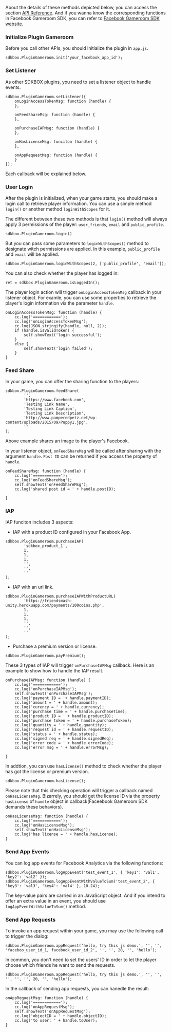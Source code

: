 About the details of these methods depicted below, you can access the section [API Reference](#api_reference). And if you wanna know the corresponding functions in Facebook Gameroom SDK, you can refer to [Facebook Gameroom SDK website](https://developers.facebook.com/docs/games/gameroom/sdk).

### Initialize Plugin Gameroom

Before you call other APIs, you should Initialize the plugin in `app.js`.
```
sdkbox.PluginGameroom.init('your_facebook_app_id');
```

### Set Listener

As other SDKBOX plugins, you need to set a listener object to handle events.

```
sdkbox.PluginGameroom.setListener({
    onLoginAccessTokenMsg: function (handle) {
    },

    onFeedShareMsg: function (handle) {
    },

    onPurchaseIAPMsg: function (handle) {
    },

    onHasLicenseMsg: funciton (handle) {
    },

    onAppRequestMsg: function (handle) {
    }
});
```

Each callback will be explained below.

### User Login

After the plugin is initialized, when your game starts, you should make a login call to retrieve player information. You can use a simple method `login()` or another method `loginWithScopes` for it.

The different between these two methods is that `login()` method will always apply 3 permissions of the player: `user_friends`, `email` and `public_profile`.

```
sdkbox.PluginGameroom.login()
```

But you can pass some parameters to `loginWithScopes()` method to designate witch permissions are applied. In this example, `public_profile` and `email` will be applied.

```
sdkbox.PluginGameroom.loginWithScopes(2, ['public_profile', 'email']);
```

You can also check whether the player has logged in:

```
ret = sdkbox.PluginGameroom.isLoggedIn();
```

The player login action will trigger `onLoginAccessTokenMsg` callback in your listener object. For examle, you can use some properties to retrieve the player's login information via the parameter `handle`.

```
onLoginAccessTokenMsg: function (handle) {
    cc.log('============');
    cc.log('onLoginAccessTokenMsg');
    cc.log(JSON.stringify(handle, null, 2));
    if (handle.isValidToken) {
        self.showText('login successful');
    }
    else {
        self.showText('login failed');
    }
}
```

### Feed Share

In your game, you can offer the sharing function to the players:

```
sdkbox.PluginGameroom.feedShare(
        '',
        'https://www.facebook.com',
        'Testing Link Name',
        'Testing Link Caption',
        'Testing Link Description',
        'http://www.pamperedpetz.net/wp-content/uploads/2015/09/Puppy1.jpg',
        ''
);
```

Above example shares an image to the player's Facebook.

In your listener object, `onFeedShareMsg` will be called after sharing with the argument `handle`. `Post ID` can be returned if you access the property of `handle`.

```
onFeedShareMsg: function (handle) {
    cc.log('============');
    cc.log('onFeedShareMsg');
    self.showText('onFeedShareMsg');
    cc.log('shared post id = ' + handle.postID);

}
```

### IAP

IAP funciton includes 3 aspects:

-   IAP with a product ID configured in your Facebook App.

```
sdkbox.PluginGameroom.purchaseIAP(
        'sdkbox_product_1',
        1,
        1,
        1,
        '',
        '',
        ''
);
```

-   IAP with an url link.

```
sdkbox.PluginGameroom.purchaseIAPWithProductURL(
        'https://friendsmash-unity.herokuapp.com/payments/100coins.php',
        1,
        1,
        1,
        '',
        '',
        ''
);
```

-   Purchase a premium version or license.

```
sdkbox.PluginGameroom.payPremium();
```

These 3 types of IAP will trigger `onPurchaseIAPMsg` callback. Here is an example to show how to handle the IAP result.

```
onPurchaseIAPMsg: function (handle) {
    cc.log('============');
    cc.log('onPurchaseIAPMsg');
    self.showText('onPurchaseIAPMsg');
    cc.log('payment ID = '+ handle.paymentID);
    cc.log('amount = ' + handle.amount);
    cc.log('curency = ' + handle.currency);
    cc.log('purchase time = ' + handle.purchaseTime);
    cc.log('product ID = ' + handle.productID);
    cc.log('purchase token = ' + handle.purchaseToken);
    cc.log('quantity = ' + handle.quantity);
    cc.log('request id = ' + handle.requestID);
    cc.log('status = ' + handle.status);
    cc.log('signed req = ' + handle.signedReq);
    cc.log('error code = ' + handle.errorCode);
    cc.log('error msg = ' + handle.errorMsg);

}
```

In addtion, you can use `hasLicense()` method to check whether the player has got the license or premium version.

```
sdkbox.PluginGameroom.hasLicense();
```

Please note that this checking operation will trigger a callback named `onHasLicenseMsg`. Bizarrely, you should get the license ID via the property `hasLicense` of `handle` object in callback(Faceebook Gameroom SDK demands these behaviors).

```
onHasLicenseMsg: function (handle) {
    cc.log('============');
    cc.log('onHasLicenseMsg');
    self.showText('onHasLicenseMsg');
    cc.log('has license = ' + handle.hasLicense);
}

```

### Send App Events

You can log app events for Facebook Analytics via the following functions:

```
sdkbox.PluginGameroom.logAppEvent('test_event_1', { 'key1': 'val1', 'key2': 'val2' });
sdkbox.PluginGameroom.logAppEventWithValueToSum('test_event_2', { 'key3': 'val3', 'key4': 'val4' }, 10.24);
```

The key-value pairs are carried in an JavaScript object. And if you intend to offer an extra value in an event, you should use `logAppEventWithValueToSum()` method.

### Send App Requests

To invoke an app request within your game, you may use the following call to trigger the dialog:

```
sdkbox.PluginGameroom.appRequest('hello, try this js demo.', '', '', 'faceboo_user_id_1, facebook_user_id_2', '', '', 20, '', 'hello');
```

In common, you don't need to set the users' ID in order to let the player choose which friends he want to send the requests.

```
sdkbox.PluginGameroom.appRequest('hello, try this js demo.', '', '', '', '', '', 20, '', 'hello');
```

In the callback of sending app requests,  you can hanedle the result:

```
onAppRequestMsg: function (handle) {
    cc.log('============');
    cc.log('onAppRequestMsg');
    self.showText('onAppRequestMsg');
    cc.log('objectID = ' + handle.objectID);
    cc.log('to user: ' + handle.toUser);
}
```
